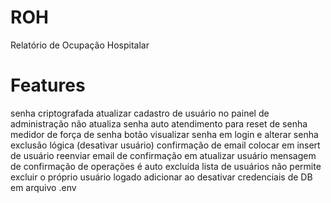# ROH
Relatório de Ocupação Hospitalar

# Features
senha criptografada
atualizar cadastro de usuário no painel de administração não atualiza senha
auto atendimento para reset de senha
	medidor de força de senha
botão visualizar senha em login e alterar senha
exclusão lógica (desativar usuário)
confirmação de email
	colocar em insert de usuário
reenviar email de confirmação em atualizar usuário
mensagem de confirmação de operações é auto excluída
lista de usuários não permite excluir o próprio usuário logado
	adicionar ao desativar
credenciais de DB em arquivo .env
